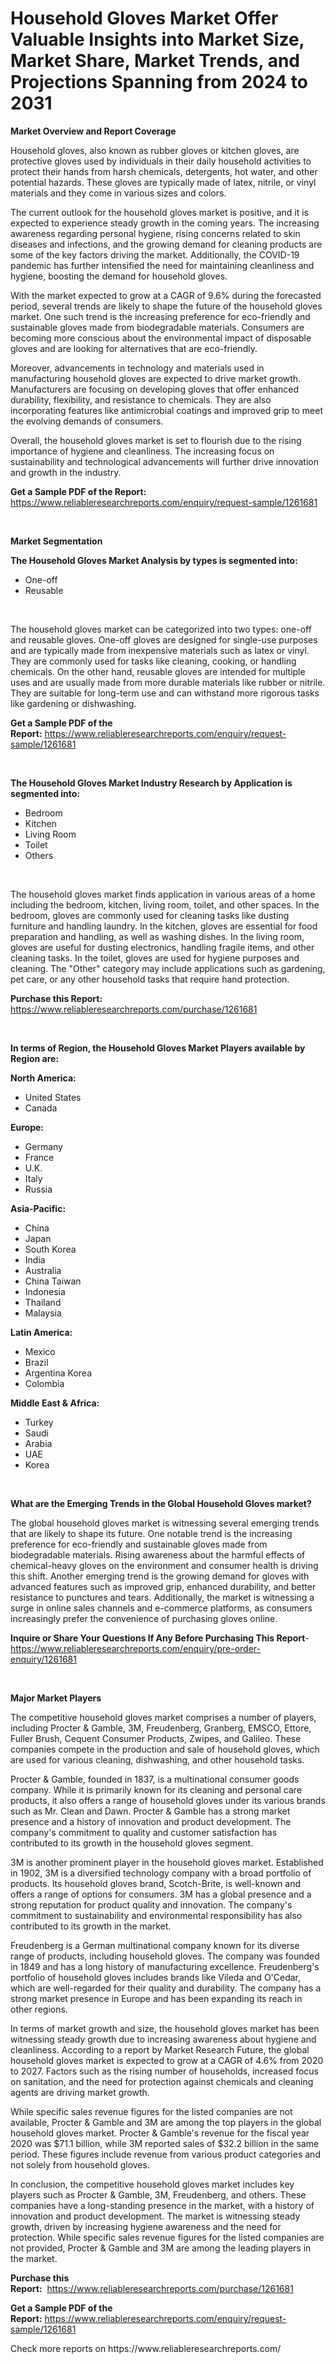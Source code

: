 <p><h1>Household Gloves Market Offer Valuable Insights into Market Size, Market Share, Market Trends, and Projections Spanning from 2024 to 2031</h1></p><p><strong>Market Overview and Report Coverage</strong></p>
<p><p>Household gloves, also known as rubber gloves or kitchen gloves, are protective gloves used by individuals in their daily household activities to protect their hands from harsh chemicals, detergents, hot water, and other potential hazards. These gloves are typically made of latex, nitrile, or vinyl materials and they come in various sizes and colors.</p><p>The current outlook for the household gloves market is positive, and it is expected to experience steady growth in the coming years. The increasing awareness regarding personal hygiene, rising concerns related to skin diseases and infections, and the growing demand for cleaning products are some of the key factors driving the market. Additionally, the COVID-19 pandemic has further intensified the need for maintaining cleanliness and hygiene, boosting the demand for household gloves.</p><p>With the market expected to grow at a CAGR of 9.6% during the forecasted period, several trends are likely to shape the future of the household gloves market. One such trend is the increasing preference for eco-friendly and sustainable gloves made from biodegradable materials. Consumers are becoming more conscious about the environmental impact of disposable gloves and are looking for alternatives that are eco-friendly.</p><p>Moreover, advancements in technology and materials used in manufacturing household gloves are expected to drive market growth. Manufacturers are focusing on developing gloves that offer enhanced durability, flexibility, and resistance to chemicals. They are also incorporating features like antimicrobial coatings and improved grip to meet the evolving demands of consumers.</p><p>Overall, the household gloves market is set to flourish due to the rising importance of hygiene and cleanliness. The increasing focus on sustainability and technological advancements will further drive innovation and growth in the industry.</p></p>
<p><strong>Get a Sample PDF of the Report:</strong> <a href="https://www.reliableresearchreports.com/enquiry/request-sample/1261681">https://www.reliableresearchreports.com/enquiry/request-sample/1261681</a></p>
<p>&nbsp;</p>
<p><strong>Market Segmentation</strong></p>
<p><strong>The Household Gloves Market Analysis by types is segmented into:</strong></p>
<p><ul><li>One-off</li><li>Reusable</li></ul></p>
<p>&nbsp;</p>
<p><p>The household gloves market can be categorized into two types: one-off and reusable gloves. One-off gloves are designed for single-use purposes and are typically made from inexpensive materials such as latex or vinyl. They are commonly used for tasks like cleaning, cooking, or handling chemicals. On the other hand, reusable gloves are intended for multiple uses and are usually made from more durable materials like rubber or nitrile. They are suitable for long-term use and can withstand more rigorous tasks like gardening or dishwashing.</p></p>
<p><strong>Get a Sample PDF of the Report:</strong>&nbsp;<a href="https://www.reliableresearchreports.com/enquiry/request-sample/1261681">https://www.reliableresearchreports.com/enquiry/request-sample/1261681</a></p>
<p>&nbsp;</p>
<p><strong>The Household Gloves Market Industry Research by Application is segmented into:</strong></p>
<p><ul><li>Bedroom</li><li>Kitchen</li><li>Living Room</li><li>Toilet</li><li>Others</li></ul></p>
<p>&nbsp;</p>
<p><p>The household gloves market finds application in various areas of a home including the bedroom, kitchen, living room, toilet, and other spaces. In the bedroom, gloves are commonly used for cleaning tasks like dusting furniture and handling laundry. In the kitchen, gloves are essential for food preparation and handling, as well as washing dishes. In the living room, gloves are useful for dusting electronics, handling fragile items, and other cleaning tasks. In the toilet, gloves are used for hygiene purposes and cleaning. The "Other" category may include applications such as gardening, pet care, or any other household tasks that require hand protection.</p></p>
<p><strong>Purchase this Report:</strong>&nbsp; <a href="https://www.reliableresearchreports.com/purchase/1261681">https://www.reliableresearchreports.com/purchase/1261681</a></p>
<p>&nbsp;</p>
<p><strong>In terms of Region, the Household Gloves Market Players available by Region are:</strong></p>
<p>
    <p> <strong> North America: </strong>
        <ul>
            <li>United States</li>
            <li>Canada</li>
        </ul>
        </p> 
    <p> <strong> Europe: </strong>
        <ul>
            <li>Germany</li>
            <li>France</li>
            <li>U.K.</li>
            <li>Italy</li>
            <li>Russia</li>
        </ul>
        </p> 
    <p> <strong> Asia-Pacific: </strong>
        <ul>
            <li>China</li>
            <li>Japan</li>
            <li>South Korea</li>
            <li>India</li>
            <li>Australia</li>
            <li>China Taiwan</li>
            <li>Indonesia</li>
            <li>Thailand</li>
            <li>Malaysia</li>
        </ul>
        </p> 
    <p> <strong> Latin America: </strong>
        <ul>
            <li>Mexico</li>
            <li>Brazil</li>
            <li>Argentina Korea</li>
            <li>Colombia</li>
        </ul>
        </p> 
    <p> <strong> Middle East & Africa: </strong>
        <ul>
            <li>Turkey</li>
            <li>Saudi</li>
            <li>Arabia</li>
            <li>UAE</li>
            <li>Korea</li>
        </ul>
    </p>
    </p>
<p>&nbsp;</p>
<p><strong>What are the Emerging Trends in the Global Household Gloves market?</strong></p>
<p><p>The global household gloves market is witnessing several emerging trends that are likely to shape its future. One notable trend is the increasing preference for eco-friendly and sustainable gloves made from biodegradable materials. Rising awareness about the harmful effects of chemical-heavy gloves on the environment and consumer health is driving this shift. Another emerging trend is the growing demand for gloves with advanced features such as improved grip, enhanced durability, and better resistance to punctures and tears. Additionally, the market is witnessing a surge in online sales channels and e-commerce platforms, as consumers increasingly prefer the convenience of purchasing gloves online.</p></p>
<p><strong>Inquire or Share Your Questions If Any Before Purchasing This Report</strong>- <a href="https://www.reliableresearchreports.com/enquiry/pre-order-enquiry/1261681">https://www.reliableresearchreports.com/enquiry/pre-order-enquiry/1261681</a></p>
<p>&nbsp;</p>
<p><strong>Major Market Players</strong></p>
<p><p>The competitive household gloves market comprises a number of players, including Procter & Gamble, 3M, Freudenberg, Granberg, EMSCO, Ettore, Fuller Brush, Cequent Consumer Products, Zwipes, and Galileo. These companies compete in the production and sale of household gloves, which are used for various cleaning, dishwashing, and other household tasks.</p><p>Procter & Gamble, founded in 1837, is a multinational consumer goods company. While it is primarily known for its cleaning and personal care products, it also offers a range of household gloves under its various brands such as Mr. Clean and Dawn. Procter & Gamble has a strong market presence and a history of innovation and product development. The company's commitment to quality and customer satisfaction has contributed to its growth in the household gloves segment.</p><p>3M is another prominent player in the household gloves market. Established in 1902, 3M is a diversified technology company with a broad portfolio of products. Its household gloves brand, Scotch-Brite, is well-known and offers a range of options for consumers. 3M has a global presence and a strong reputation for product quality and innovation. The company's commitment to sustainability and environmental responsibility has also contributed to its growth in the market.</p><p>Freudenberg is a German multinational company known for its diverse range of products, including household gloves. The company was founded in 1849 and has a long history of manufacturing excellence. Freudenberg's portfolio of household gloves includes brands like Vileda and O'Cedar, which are well-regarded for their quality and durability. The company has a strong market presence in Europe and has been expanding its reach in other regions.</p><p>In terms of market growth and size, the household gloves market has been witnessing steady growth due to increasing awareness about hygiene and cleanliness. According to a report by Market Research Future, the global household gloves market is expected to grow at a CAGR of 4.6% from 2020 to 2027. Factors such as the rising number of households, increased focus on sanitation, and the need for protection against chemicals and cleaning agents are driving market growth.</p><p>While specific sales revenue figures for the listed companies are not available, Procter & Gamble and 3M are among the top players in the global household gloves market. Procter & Gamble's revenue for the fiscal year 2020 was $71.1 billion, while 3M reported sales of $32.2 billion in the same period. These figures include revenue from various product categories and not solely from household gloves.</p><p>In conclusion, the competitive household gloves market includes key players such as Procter & Gamble, 3M, Freudenberg, and others. These companies have a long-standing presence in the market, with a history of innovation and product development. The market is witnessing steady growth, driven by increasing hygiene awareness and the need for protection. While specific sales revenue figures for the listed companies are not provided, Procter & Gamble and 3M are among the leading players in the market.</p></p>
<p><strong>Purchase this Report:</strong>&nbsp;&nbsp;<a href="https://www.reliableresearchreports.com/purchase/1261681">https://www.reliableresearchreports.com/purchase/1261681</a></p>
<p></p>
<p><strong>Get a Sample PDF of the Report:</strong>&nbsp;<a href="https://www.reliableresearchreports.com/enquiry/request-sample/1261681">https://www.reliableresearchreports.com/enquiry/request-sample/1261681</a></p>
<p>Check more reports on https://www.reliableresearchreports.com/</p>